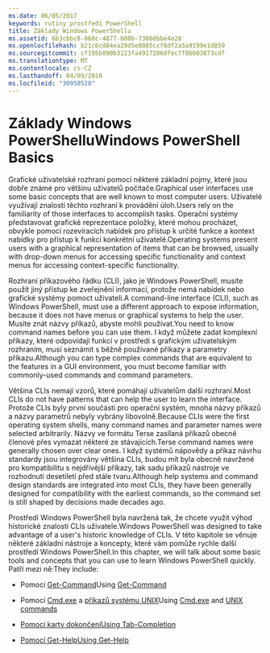 ```yaml
---
ms.date: 06/05/2017
keywords: rutiny prostředí PowerShell
title: Základy Windows PowerShellu
ms.assetid: 6b3cbbc8-060c-4877-b00b-7300dbbe4e28
ms.openlocfilehash: b21c6cd84ea29d5e8085ccf8df2a5a9199e1d859
ms.sourcegitcommit: cf195b090b3223fa4917206dfec7f0b603873cdf
ms.translationtype: MT
ms.contentlocale: cs-CZ
ms.lasthandoff: 04/09/2018
ms.locfileid: "30950528"
---
```

# <a name="windows-powershell-basics"></a><span data-ttu-id="02373-103">Základy Windows PowerShellu</span><span class="sxs-lookup"><span data-stu-id="02373-103">Windows PowerShell Basics</span></span>
<span data-ttu-id="02373-104">Grafické uživatelské rozhraní pomocí některé základní pojmy, které jsou dobře známé pro většinu uživatelů počítače.</span><span class="sxs-lookup"><span data-stu-id="02373-104">Graphical user interfaces use some basic concepts that are well known to most computer users.</span></span> <span data-ttu-id="02373-105">Uživatelé využívají znalosti těchto rozhraní k provádění úloh.</span><span class="sxs-lookup"><span data-stu-id="02373-105">Users rely on the familiarity of those interfaces to accomplish tasks.</span></span> <span data-ttu-id="02373-106">Operační systémy představovat grafické reprezentace položky, které mohou procházet, obvykle pomocí rozevíracích nabídek pro přístup k určité funkce a kontext nabídky pro přístup k funkci konkrétní uživatelé.</span><span class="sxs-lookup"><span data-stu-id="02373-106">Operating systems present users with a graphical representation of items that can be browsed, usually with drop-down menus for accessing specific functionality and context menus for accessing context-specific functionality.</span></span>

<span data-ttu-id="02373-107">Rozhraní příkazového řádku (CLI), jako je Windows PowerShell, musíte použít jiný přístup ke zveřejnění informací, protože nemá nabídek nebo grafické systémy pomoct uživateli.</span><span class="sxs-lookup"><span data-stu-id="02373-107">A command-line interface (CLI), such as Windows PowerShell, must use a different approach to expose information, because it does not have menus or graphical systems to help the user.</span></span> <span data-ttu-id="02373-108">Musíte znát názvy příkazů, abyste mohli používat.</span><span class="sxs-lookup"><span data-stu-id="02373-108">You need to know command names before you can use them.</span></span> <span data-ttu-id="02373-109">I když můžete zadat komplexní příkazy, které odpovídají funkcí v prostředí s grafickým uživatelským rozhraním, musí seznámit s běžně používané příkazy a parametry příkazu.</span><span class="sxs-lookup"><span data-stu-id="02373-109">Although you can type complex commands that are equivalent to the features in a GUI environment, you must become familiar with commonly-used commands and command parameters.</span></span>

<span data-ttu-id="02373-110">Většina CLIs nemají vzorů, které pomáhají uživatelům další rozhraní.</span><span class="sxs-lookup"><span data-stu-id="02373-110">Most CLIs do not have patterns that can help the user to learn the interface.</span></span> <span data-ttu-id="02373-111">Protože CLIs byly první součásti pro operační systém, mnoha názvy příkazů a názvy parametrů nebyly vybrány libovolně.</span><span class="sxs-lookup"><span data-stu-id="02373-111">Because CLIs were the first operating system shells, many command names and parameter names were selected arbitrarily.</span></span> <span data-ttu-id="02373-112">Názvy ve formátu Terse zasílaná příkazů obecně členové přes vymazat některé ze stávajících.</span><span class="sxs-lookup"><span data-stu-id="02373-112">Terse command names were generally chosen over clear ones.</span></span> <span data-ttu-id="02373-113">I když systémů nápovědy a příkaz návrhu standardy jsou integrovány většina CLIs, budou mít byla obecně navržené pro kompatibilitu s nejdřívější příkazy, tak sadu příkazů nástroje ve rozhodnutí desetiletí před stále tvaru.</span><span class="sxs-lookup"><span data-stu-id="02373-113">Although help systems and command design standards are integrated into most CLIs, they have been generally designed for compatibility with the earliest commands, so the command set is still shaped by decisions made decades ago.</span></span>

<span data-ttu-id="02373-114">Prostředí Windows PowerShell byla navržená tak, že chcete využít výhod historické znalosti CLIs uživatele.</span><span class="sxs-lookup"><span data-stu-id="02373-114">Windows PowerShell was designed to take advantage of a user's historic knowledge of CLIs.</span></span> <span data-ttu-id="02373-115">V této kapitole se věnuje některé základní nástroje a koncepty, které vám pomůže rychle další prostředí Windows PowerShell.</span><span class="sxs-lookup"><span data-stu-id="02373-115">In this chapter, we will talk about some basic tools and concepts that you can use to learn Windows PowerShell quickly.</span></span> <span data-ttu-id="02373-116">Patří mezi ně:</span><span class="sxs-lookup"><span data-stu-id="02373-116">They include:</span></span>

- <span data-ttu-id="02373-117">Pomocí [Get-Command](/powershell/module/Microsoft.PowerShell.Core/get-command)</span><span class="sxs-lookup"><span data-stu-id="02373-117">Using [Get-Command](/powershell/module/Microsoft.PowerShell.Core/get-command)</span></span>

- <span data-ttu-id="02373-118">Pomocí [Cmd.exe](/windows-server/administration/windows-commands/cmd) a [příkazů systému UNIX](/windows/wsl/reference)</span><span class="sxs-lookup"><span data-stu-id="02373-118">Using [Cmd.exe](/windows-server/administration/windows-commands/cmd) and [UNIX commands](/windows/wsl/reference)</span></span>

- [<span data-ttu-id="02373-119">Pomocí karty dokončení</span><span class="sxs-lookup"><span data-stu-id="02373-119">Using Tab-Completion</span></span>](../../core-powershell/console/using-tab-expansion.md)

- [<span data-ttu-id="02373-120">Pomocí Get-Help</span><span class="sxs-lookup"><span data-stu-id="02373-120">Using Get-Help</span></span>](./getting-detailed-help-information.md)